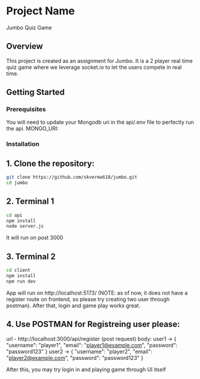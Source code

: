 # Project Name
Jumbo Quiz Game

## Overview
This project is created as an assignment for Jumbo. It is a 2 player real time quiz game where we leverage socket.io to let the users compete in real time.

## Getting Started

### Prerequisites
You will need to update your Mongodb uri in the api/.env file to perfectly run the api.
MONGO_URI:

### Installation
## 1. Clone the repository:
   ```bash
   git clone https://github.com/skverma618/jumbo.git
   cd jumbo
   ```

## 2. Terminal 1
   ```bash
   cd api
   npm install
   node server.js
   ```

   It will run on post 3000

## 3. Terminal 2
   ```bash
   cd client
   npm install
   npm run dev
   ```
   App will run on http://localhost:5173/
   (NOTE: as of now, it does not have a register route on frontend, so please try creating two user through postman). After that, login and game play works great.

## 4. Use POSTMAN for Registreing user please:
   url - http://localhost:3000/api/register (post request)
   body:
    user1 -> { "username": "player1", "email": "player1@example.com", "password": "password123" }
    user2 -> { "username": "player2", "email": "player2@example.com", "password": "password123" }

After this, you may try login in and playing game through UI itself